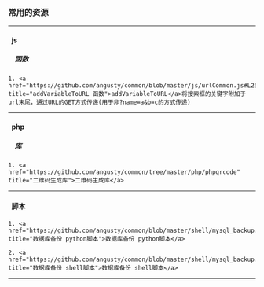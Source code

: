 ### 常用的资源

---

#### &nbsp;&nbsp;js

##### &nbsp;&nbsp;&nbsp;&nbsp;函数
    1. <a href="https://github.com/angusty/common/blob/master/js/urlCommon.js#L25" title="addVariableToURL 函数">addVariableToURL</a>将搜索框的关键字附加于url末尾，通过URL的GET方式传递(用于非?name=a&b=c的方式传递)

---

#### &nbsp;&nbsp;php
##### &nbsp;&nbsp;&nbsp;&nbsp;库
    1. <a href="https://github.com/angusty/common/tree/master/php/phpqrcode" title="二维码生成库">二维码生成库</a>

---

#### &nbsp;&nbsp;脚本
    1. <a href="https://github.com/angusty/common/blob/master/shell/mysql_backup.py" title="数据库备份 python脚本">数据库备份 python脚本</a>

    2. <a href="https://github.com/angusty/common/blob/master/shell/mysql_backup.sh" title="数据库备份 shell脚本">数据库备份 shell脚本</a>

---
